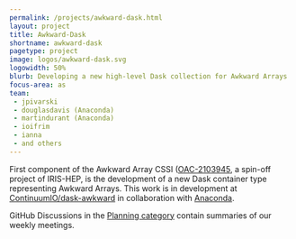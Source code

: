 ```yaml
---
permalink: /projects/awkward-dask.html
layout: project
title: Awkward-Dask
shortname: awkward-dask
pagetype: project
image: logos/awkward-dask.svg
logowidth: 50%
blurb: Developing a new high-level Dask collection for Awkward Arrays
focus-area: as
team:
 - jpivarski
 - douglasdavis (Anaconda)
 - martindurant (Anaconda)
 - ioifrim
 - ianna
 - and others
---
```


First component of the Awkward Array CSSI ([OAC-2103945](https://www.nsf.gov/awardsearch/showAward?AWD_ID=2103945), a spin-off project of IRIS-HEP,
is the development of a new Dask container type representing Awkward Arrays. This work is in development at
[ContinuumIO/dask-awkward](https://github.com/ContinuumIO/dask-awkward/) in collaboration with [Anaconda](https://www.anaconda.com/).

GitHub Discussions in the [Planning category](https://github.com/ContinuumIO/dask-awkward/discussions/categories/planning) contain summaries of our
weekly meetings.
